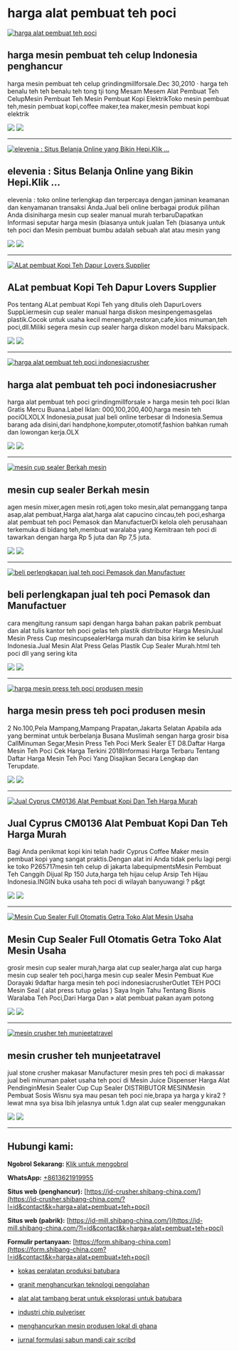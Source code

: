 # harga alat pembuat teh poci

<a href="https://swt.shibang-china.com/?l=id&img&k=harga+alat+pembuat+teh+poci" target="_blank">![harga alat pembuat teh poci](http://static.shibang-china.com/all-800x300/129.jpg)</a>

## harga mesin pembuat teh celup Indonesia penghancur
harga mesin pembuat teh celup grindingmillforsale.Dec 30,2010 · harga teh benalu teh teh benalu teh tong tji tong Mesam Mesem Alat Pembuat Teh CelupMesin Pembuat Teh Mesin Pembuat Kopi ElektrikToko mesin pembuat teh,mesin pembuat kopi,coffee maker,tea maker,mesin pembuat kopi elektrik


<a href="https://whatsapp.shibangsoft.com/WhatsApp.php" target="_blank" title="WhatsApp">![](http://static.shibang-china.com/icon/whatsapp.png)</a> <a href="https://swt.shibang-china.com/?l=id&icon&k=harga+alat+pembuat+teh+poci" target="_blank">![](http://static.shibang-china.com/icon/chat-id.png)</a>

---

<a href="https://swt.shibang-china.com/?l=id&img&k=harga+alat+pembuat+teh+poci" target="_blank">![elevenia : Situs Belanja Online yang Bikin Hepi.Klik …](http://static.shibang-china.com/all-800x300/1075.jpg)</a>

## elevenia : Situs Belanja Online yang Bikin Hepi.Klik …
elevenia : toko online terlengkap dan terpercaya dengan jaminan keamanan dan kenyamanan transaksi Anda.Jual beli online berbagai produk pilihan Anda disiniharga mesin cup sealer manual murah terbaruDapatkan Informasi seputar harga mesin (biasanya untuk jualan Teh (biasanya untuk teh poci dan Mesin pembuat bumbu adalah sebuah alat atau mesin yang


<a href="https://whatsapp.shibangsoft.com/WhatsApp.php" target="_blank" title="WhatsApp">![](http://static.shibang-china.com/icon/whatsapp.png)</a> <a href="https://swt.shibang-china.com/?l=id&icon&k=harga+alat+pembuat+teh+poci" target="_blank">![](http://static.shibang-china.com/icon/chat-id.png)</a>

---

<a href="https://swt.shibang-china.com/?l=id&img&k=harga+alat+pembuat+teh+poci" target="_blank">![ALat pembuat Kopi Teh Dapur Lovers Supplier](http://static.shibang-china.com/all-800x300/198.jpg)</a>

## ALat pembuat Kopi Teh Dapur Lovers Supplier
Pos tentang ALat pembuat Kopi Teh yang ditulis oleh DapurLovers SuppLiermesin cup sealer manual harga diskon mesinpengemasgelas plastik.Cocok untuk usaha kecil menengah,restoran,cafe,kios minuman,teh poci,dll.Miliki segera mesin cup sealer harga diskon model baru Maksipack.


<a href="https://whatsapp.shibangsoft.com/WhatsApp.php" target="_blank" title="WhatsApp">![](http://static.shibang-china.com/icon/whatsapp.png)</a> <a href="https://swt.shibang-china.com/?l=id&icon&k=harga+alat+pembuat+teh+poci" target="_blank">![](http://static.shibang-china.com/icon/chat-id.png)</a>

---

<a href="https://swt.shibang-china.com/?l=id&img&k=harga+alat+pembuat+teh+poci" target="_blank">![harga alat pembuat teh poci indonesiacrusher](http://static.shibang-china.com/all-800x300/560.jpg)</a>

## harga alat pembuat teh poci indonesiacrusher
harga alat pembuat teh poci grindingmillforsale » harga mesin teh poci Iklan Gratis Mercu Buana.Label Iklan: 000,100,200,400,harga mesin teh pociOLXOLX Indonesia,pusat jual beli online terbesar di Indonesia.Semua barang ada disini,dari handphone,komputer,otomotif,fashion bahkan rumah dan lowongan kerja.OLX


<a href="https://whatsapp.shibangsoft.com/WhatsApp.php" target="_blank" title="WhatsApp">![](http://static.shibang-china.com/icon/whatsapp.png)</a> <a href="https://swt.shibang-china.com/?l=id&icon&k=harga+alat+pembuat+teh+poci" target="_blank">![](http://static.shibang-china.com/icon/chat-id.png)</a>

---

<a href="https://swt.shibang-china.com/?l=id&img&k=harga+alat+pembuat+teh+poci" target="_blank">![mesin cup sealer Berkah mesin](http://static.shibang-china.com/all-800x300/17.jpg)</a>

## mesin cup sealer Berkah mesin
agen mesin mixer,agen mesin roti,agen toko mesin,alat pemanggang tanpa asap,alat pembuat,Harga alat,harga alat capucino cincau,teh poci,esharga alat pembuat teh poci Pemasok dan ManufactuerDi kelola oleh perusahaan terkemuka di bidang teh,membuat waralaba yang Kemitraan teh poci di tawarkan dengan harga Rp 5 juta dan Rp 7,5 juta.


<a href="https://whatsapp.shibangsoft.com/WhatsApp.php" target="_blank" title="WhatsApp">![](http://static.shibang-china.com/icon/whatsapp.png)</a> <a href="https://swt.shibang-china.com/?l=id&icon&k=harga+alat+pembuat+teh+poci" target="_blank">![](http://static.shibang-china.com/icon/chat-id.png)</a>

---

<a href="https://swt.shibang-china.com/?l=id&img&k=harga+alat+pembuat+teh+poci" target="_blank">![beli perlengkapan jual teh poci Pemasok dan Manufactuer](http://static.shibang-china.com/all-800x300/7.jpg)</a>

## beli perlengkapan jual teh poci Pemasok dan Manufactuer
cara mengitung ransum sapi dengan harga bahan pakan pabrik pembuat dan alat tulis kantor teh poci gelas teh plastik distributor Harga MesinJual Mesin Press Cup mesincupsealerHarga murah dan bisa kirim ke seluruh Indonesia.Jual Mesin Alat Press Gelas Plastik Cup Sealer Murah.html teh poci dll yang sering kita


<a href="https://whatsapp.shibangsoft.com/WhatsApp.php" target="_blank" title="WhatsApp">![](http://static.shibang-china.com/icon/whatsapp.png)</a> <a href="https://swt.shibang-china.com/?l=id&icon&k=harga+alat+pembuat+teh+poci" target="_blank">![](http://static.shibang-china.com/icon/chat-id.png)</a>

---

<a href="https://swt.shibang-china.com/?l=id&img&k=harga+alat+pembuat+teh+poci" target="_blank">![harga mesin press teh poci produsen mesin](http://static.shibang-china.com/all-800x300/732.jpg)</a>

## harga mesin press teh poci produsen mesin
2 No.100,Pela Mampang,Mampang Prapatan,Jakarta Selatan Apabila ada yang berminat untuk berbelanja Busana Muslimah sengan harga grosir bisa CallMinuman Segar,Mesin Press Teh Poci Merk Sealer ET D8.Daftar Harga Mesin Teh Poci Cek Harga Terkini 2018Informasi Harga Terbaru Tentang Daftar Harga Mesin Teh Poci Yang Disajikan Secara Lengkap dan Terupdate.


<a href="https://whatsapp.shibangsoft.com/WhatsApp.php" target="_blank" title="WhatsApp">![](http://static.shibang-china.com/icon/whatsapp.png)</a> <a href="https://swt.shibang-china.com/?l=id&icon&k=harga+alat+pembuat+teh+poci" target="_blank">![](http://static.shibang-china.com/icon/chat-id.png)</a>

---

<a href="https://swt.shibang-china.com/?l=id&img&k=harga+alat+pembuat+teh+poci" target="_blank">![Jual Cyprus CM0136 Alat Pembuat Kopi Dan Teh Harga Murah](http://static.shibang-china.com/all-800x300/385.jpg)</a>

## Jual Cyprus CM0136 Alat Pembuat Kopi Dan Teh Harga Murah
Bagi Anda penikmat kopi kini telah hadir Cyprus Coffee Maker mesin pembuat kopi yang sangat praktis.Dengan alat ini Anda tidak perlu lagi pergi ke toko P265717mesin teh celup di jakarta labequipmentsMesin Pembuat Teh Canggih Dijual Rp 150 Juta,harga teh hijau celup Arsip Teh Hijau Indonesia.INGIN buka usaha teh poci di wilayah banyuwangi ? p&gt


<a href="https://whatsapp.shibangsoft.com/WhatsApp.php" target="_blank" title="WhatsApp">![](http://static.shibang-china.com/icon/whatsapp.png)</a> <a href="https://swt.shibang-china.com/?l=id&icon&k=harga+alat+pembuat+teh+poci" target="_blank">![](http://static.shibang-china.com/icon/chat-id.png)</a>

---

<a href="https://swt.shibang-china.com/?l=id&img&k=harga+alat+pembuat+teh+poci" target="_blank">![Mesin Cup Sealer Full Otomatis Getra Toko Alat Mesin Usaha](http://static.shibang-china.com/all-800x300/290.jpg)</a>

## Mesin Cup Sealer Full Otomatis Getra Toko Alat Mesin Usaha
grosir mesin cup sealer murah,harga alat cup sealer,harga alat cup harga mesin cup sealer teh poci,harga mesin cup sealer Mesin Pembuat Kue Dorayaki 9daftar harga mesin teh poci indonesiacrusherOutlet TEH POCI Mesin Seal ( alat press tutup gelas ) Saya Ingin Tahu Tentang Bisnis Waralaba Teh Poci,Dari Harga Dan » alat pembuat pakan ayam potong


<a href="https://whatsapp.shibangsoft.com/WhatsApp.php" target="_blank" title="WhatsApp">![](http://static.shibang-china.com/icon/whatsapp.png)</a> <a href="https://swt.shibang-china.com/?l=id&icon&k=harga+alat+pembuat+teh+poci" target="_blank">![](http://static.shibang-china.com/icon/chat-id.png)</a>

---

<a href="https://swt.shibang-china.com/?l=id&img&k=harga+alat+pembuat+teh+poci" target="_blank">![mesin crusher teh munjeetatravel](http://static.shibang-china.com/all-800x300/129.jpg)</a>

## mesin crusher teh munjeetatravel
jual stone crusher makasar Manufacturer mesin pres teh poci di makassar jual beli minuman paket usaha teh poci di Mesin Juice Dispenser Harga Alat PendinginMesin Sealer Cup Cup Sealer DISTRIBUTOR MESINMesin Pembuat Sosis Wisnu sya mau pesan teh poci nie,brapa ya harga y kira2 ? lewat mna sya bisa lbih jelasnya untuk 1.dgn alat cup sealer menggunakan


<a href="https://whatsapp.shibangsoft.com/WhatsApp.php" target="_blank" title="WhatsApp">![](http://static.shibang-china.com/icon/whatsapp.png)</a> <a href="https://swt.shibang-china.com/?l=id&icon&k=harga+alat+pembuat+teh+poci" target="_blank">![](http://static.shibang-china.com/icon/chat-id.png)</a>

---
## Hubungi kami:

**Ngobrol Sekarang:** [Klik untuk mengobrol](https://swt.shibang-china.com?l=id&contact&k=harga+alat+pembuat+teh+poci)

**WhatsApp:**  [+8613621919955](https://whatsapp.shibangsoft.com/WhatsApp.php)

**Situs web (penghancur):** [https://id-crusher.shibang-china.com/](https://id-crusher.shibang-china.com/?l=id&contact&k=harga+alat+pembuat+teh+poci)

**Situs web (pabrik):** [https://id-mill.shibang-china.com/](https://id-mill.shibang-china.com/?l=id&contact&k=harga+alat+pembuat+teh+poci)

**Formulir pertanyaan:** [https://form.shibang-china.com](https://form.shibang-china.com?l=id&contact&k=harga+alat+pembuat+teh+poci)

* [kokas peralatan produksi batubara](../39/kokas%20peralatan%20produksi%20batubara.md)

* [granit menghancurkan teknologi pengolahan](../34/granit%20menghancurkan%20teknologi%20pengolahan.md)

* [alat alat tambang berat untuk eksplorasi untuk batubara](../38/alat%20alat%20tambang%20berat%20untuk%20eksplorasi%20untuk%20batubara.md)

* [industri chip pulveriser](../31/industri%20chip%20pulveriser.md)

* [menghancurkan mesin produsen lokal di ghana](../31/menghancurkan%20mesin%20produsen%20lokal%20di%20ghana.md)

* [jurnal formulasi sabun mandi cair scribd](../31/jurnal%20formulasi%20sabun%20mandi%20cair%20scribd.md)